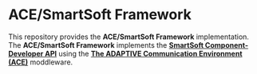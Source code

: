 # ACE/SmartSoft Framework

This repository provides the **ACE/SmartSoft Framework** implementation. The **ACE/SmartSoft Framework** implements the [**SmartSoft Component-Developer API**](https://github.com/Servicerobotics-Ulm/SmartSoftComponentDeveloperAPIcpp) using the [**The ADAPTIVE Communication Environment (ACE)**](http://www.cs.wustl.edu/~schmidt/ACE.html) moddleware.
